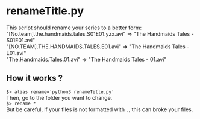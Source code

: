 # renameTitle.py
This script should rename your series to a better form:<br />
"[No.team].the.handmaids.tales.S01E01.yzx.avi" => "The Handmaids Tales - S01E01.avi"<br />
"[NO.TEAM].THE.HANDMAIDS.TALES.E01.avi" => "The Handmaids Tales - E01.avi"<br />
"The.Handmaids.Tales.01.avi" => "The Handmaids Tales - 01.avi"

## How it works ?

`$> alias rename='python3 renameTitle.py'`<br />
Then, go to the folder you want to change.<br />
`$> rename *`<br />
But be careful, if your files is not formatted with `.`, this can broke your files.
